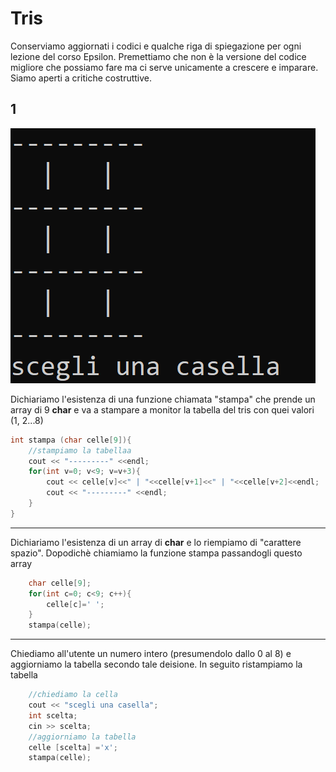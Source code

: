 # Tris

Conserviamo aggiornati i codici e qualche riga di spiegazione per ogni lezione del corso Epsilon. Premettiamo che non è la versione del codice migliore che possiamo fare ma ci serve unicamente a crescere e imparare. Siamo aperti a critiche costruttive.

## 1

<img src="img/01.png">

Dichiariamo l'esistenza di una funzione chiamata "stampa" che prende un array di 9 **char** e va a stampare a monitor la tabella del tris con quei valori (1, 2...8)
```c++
int stampa (char celle[9]){
	//stampiamo la tabellaa
	cout << "---------" <<endl;
	for(int v=0; v<9; v=v+3){		
		cout << celle[v]<<" | "<<celle[v+1]<<" | "<<celle[v+2]<<endl;
		cout << "---------" <<endl;	
	}
}
```


---

Dichiariamo l'esistenza di un array di **char** e lo riempiamo di "carattere spazio". Dopodichè chiamiamo la funzione stampa passandogli questo array
```c++
	char celle[9];
	for(int c=0; c<9; c++){	
		celle[c]=' ';	
	}
	stampa(celle);
```

---

Chiediamo all'utente un numero intero (presumendolo dallo 0 al 8) e aggiorniamo la tabella secondo tale deisione. In seguito ristampiamo la tabella

```c++
	//chiediamo la cella
	cout << "scegli una casella";
 	int scelta;
 	cin >> scelta;
 	//aggiorniamo la tabella
	celle [scelta] ='x';
 	stampa(celle);
```
